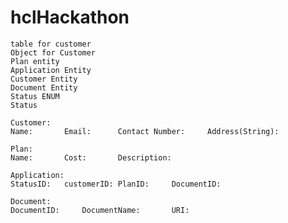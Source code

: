 # hclHackathon

	table for customer
	Object for Customer
	Plan entity
	Application Entity
	Customer Entity
	Document Entity
	Status ENUM
	Status

 	Customer: 
	Name: 		Email:		Contact Number:		Address(String):

	Plan:
	Name: 		Cost: 		Description: 

	Application:
	StatusID: 	customerID:	PlanID: 	DocumentID: 

	Document:
	DocumentID: 	DocumentName: 		URI: 
